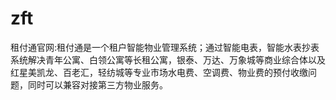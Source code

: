 # zft
租付通官网:租付通是一个租户智能物业管理系统；通过智能电表，智能水表抄表系统解决青年公寓、白领公寓等长租公寓，银泰、万达、万象城等商业综合体以及红星美凯龙、百老汇，轻纺城等专业市场水电费、空调费、物业费的预付收缴问题，同时可以兼容对接第三方物业服务。  

